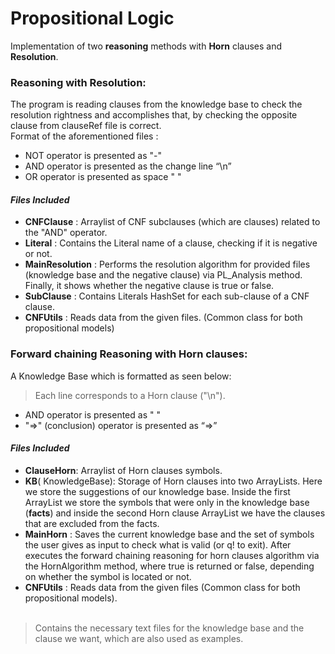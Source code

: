 # Propositional Logic

Implementation of two **reasoning** methods with **Horn** clauses and **Resolution**.

### Reasoning with Resolution:

The program is reading clauses from the knowledge base to check the resolution rightness and accomplishes that, by checking the opposite clause from clauseRef file is correct.<br>
Format of the aforementioned files :
  - NOT operator is presented as "-"
  - AND operator is presented as the change line “\n”
  - OR operator is presented as space " "
 #### *Files Included*<br>
- **CNFClause** : Arraylist of CNF subclauses (which are clauses) related to the "AND" operator. <br>
- **Literal** : Contains the Literal name of a clause, checking if it is negative or not.<br>
- **MainResolution** : Performs the resolution algorithm for provided files (knowledge base and the negative clause) via PL_Analysis method. Finally, it shows whether the negative clause is true or false.<br>
- **SubClause** : Contains Literals HashSet for each sub-clause of a CNF clause.<br>
- **CNFUtils** : Reads data from the given files. (Common class for both propositional models)<br>

### Forward chaining Reasoning with Horn clauses:
A Knowledge Base which is formatted as seen below:

>Each line corresponds to a Horn clause ("\n").
 - AND operator is presented as " "
 - "=>" (conclusion) operator is presented as “=>”
#### *Files Included*<br>
 - **ClauseHorn**: Arraylist of Horn clauses symbols.<br>
 - **KB**( KnowledgeBase): Storage of Horn clauses into two ArrayLists.
 Here we store the suggestions of our knowledge base. Inside the first
 ArrayList we store the symbols that were only in the knowledge base (**facts**)
  and inside the second Horn clause ArrayList we have the clauses that are excluded from the facts.<br> 
 - **MainHorn** : Saves the current knowledge base and the set of symbols
the user gives as input to check what is valid (or q! to exit). After
executes the forward chaining reasoning for horn clauses algorithm via the HornAlgorithm method, where true is returned
or false, depending on whether the symbol is located or not.<br>
- **CNFUtils** : Reads data from the given files (Common class for both propositional models).<br><br>

> Contains the necessary text files for the knowledge base and the clause
we want, which are also used as examples.
